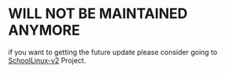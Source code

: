 # WILL NOT BE MAINTAINED ANYMORE
if you want to getting the future update please consider going to [SchoolLinux-v2](https://github.com/blusewill/SchoolLinux-v2) Project.
